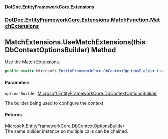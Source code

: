 #### [DotDoc\.EntityFrameworkCore\.Extensions](Home.md 'Home')
### [DotDoc\.EntityFrameworkCore\.Extensions\.MatchFunction](DotDoc.EntityFrameworkCore.Extensions.MatchFunction.md 'DotDoc\.EntityFrameworkCore\.Extensions\.MatchFunction').[MatchExtensions](MatchExtensions.md 'DotDoc\.EntityFrameworkCore\.Extensions\.MatchFunction\.MatchExtensions')

## MatchExtensions\.UseMatchExtensions\(this DbContextOptionsBuilder\) Method

Use the Match Extensions\.

```csharp
public static Microsoft.EntityFrameworkCore.DbContextOptionsBuilder UseMatchExtensions(this Microsoft.EntityFrameworkCore.DbContextOptionsBuilder optionsBuilder);
```
#### Parameters

<a name='DotDoc.EntityFrameworkCore.Extensions.MatchFunction.MatchExtensions.UseMatchExtensions(thisMicrosoft.EntityFrameworkCore.DbContextOptionsBuilder).optionsBuilder'></a>

`optionsBuilder` [Microsoft\.EntityFrameworkCore\.DbContextOptionsBuilder](https://learn.microsoft.com/en-us/dotnet/api/microsoft.entityframeworkcore.dbcontextoptionsbuilder 'Microsoft\.EntityFrameworkCore\.DbContextOptionsBuilder')

The builder being used to configure the context\.

#### Returns
[Microsoft\.EntityFrameworkCore\.DbContextOptionsBuilder](https://learn.microsoft.com/en-us/dotnet/api/microsoft.entityframeworkcore.dbcontextoptionsbuilder 'Microsoft\.EntityFrameworkCore\.DbContextOptionsBuilder')  
The same builder instance so multiple calls can be chained\.